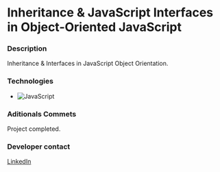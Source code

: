 # Inheritance & JavaScript Interfaces in Object-Oriented JavaScript

### Description

Inheritance & Interfaces in JavaScript Object Orientation.

### Technologies

- ![JavaScript](https://img.shields.io/badge/javascript-%23323330.svg?style=for-the-badge&logo=javascript&logoColor=%23F7DF1E)

### Aditionals Commets

Project completed.

### Developer contact

[LinkedIn](https://www.linkedin.com/in/k3yjey-dev/)
